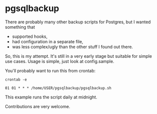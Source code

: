 # pgsqlbackup

There are probably many other backup scripts for Postgres, but I
wanted something that

  * supported hooks,
  * had configuration in a separate file,
  * was less complex/ugly than the other stuff I found out there.

So, this is my attempt. It's still in a very early stage but suitable
for simple use cases. Usage is simple, just look at config.sample.

You'll probably want to run this from crontab:

    crontab -e

    01 01 * * * /home/USER/pgsqlbackup/pgsqlbackup.sh

This example runs the script daily at midnight.

Contributions are very welcome.
